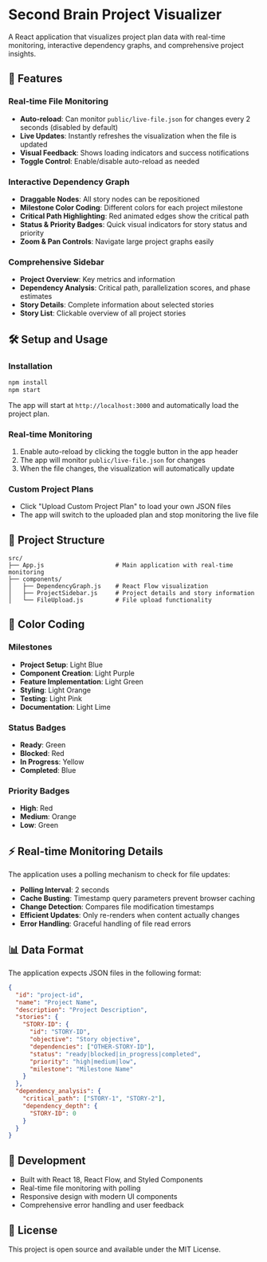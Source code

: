 # Second Brain Project Visualizer

A React application that visualizes project plan data with real-time monitoring, interactive dependency graphs, and comprehensive project insights.

## 🚀 Features

### Real-time File Monitoring
- **Auto-reload**: Can monitor `public/live-file.json` for changes every 2 seconds (disabled by default)
- **Live Updates**: Instantly refreshes the visualization when the file is updated
- **Visual Feedback**: Shows loading indicators and success notifications
- **Toggle Control**: Enable/disable auto-reload as needed

### Interactive Dependency Graph
- **Draggable Nodes**: All story nodes can be repositioned
- **Milestone Color Coding**: Different colors for each project milestone
- **Critical Path Highlighting**: Red animated edges show the critical path
- **Status & Priority Badges**: Quick visual indicators for story status and priority
- **Zoom & Pan Controls**: Navigate large project graphs easily

### Comprehensive Sidebar
- **Project Overview**: Key metrics and information
- **Dependency Analysis**: Critical path, parallelization scores, and phase estimates
- **Story Details**: Complete information about selected stories
- **Story List**: Clickable overview of all project stories

## 🛠️ Setup and Usage

### Installation
```bash
npm install
npm start
```

The app will start at `http://localhost:3000` and automatically load the project plan.

### Real-time Monitoring

1. Enable auto-reload by clicking the toggle button in the app header
2. The app will monitor `public/live-file.json` for changes
3. When the file changes, the visualization will automatically update

### Custom Project Plans
- Click "Upload Custom Project Plan" to load your own JSON files
- The app will switch to the uploaded plan and stop monitoring the live file

## 📁 Project Structure

```
src/
├── App.js                    # Main application with real-time monitoring
├── components/
│   ├── DependencyGraph.js    # React Flow visualization
│   ├── ProjectSidebar.js     # Project details and story information
│   └── FileUpload.js         # File upload functionality
```

## 🎨 Color Coding

### Milestones
- **Project Setup**: Light Blue
- **Component Creation**: Light Purple
- **Feature Implementation**: Light Green
- **Styling**: Light Orange
- **Testing**: Light Pink
- **Documentation**: Light Lime

### Status Badges
- **Ready**: Green
- **Blocked**: Red
- **In Progress**: Yellow
- **Completed**: Blue

### Priority Badges
- **High**: Red
- **Medium**: Orange
- **Low**: Green

## ⚡ Real-time Monitoring Details

The application uses a polling mechanism to check for file updates:
- **Polling Interval**: 2 seconds
- **Cache Busting**: Timestamp query parameters prevent browser caching
- **Change Detection**: Compares file modification timestamps
- **Efficient Updates**: Only re-renders when content actually changes
- **Error Handling**: Graceful handling of file read errors

## 📊 Data Format

The application expects JSON files in the following format:
```json
{
  "id": "project-id",
  "name": "Project Name",
  "description": "Project Description",
  "stories": {
    "STORY-ID": {
      "id": "STORY-ID",
      "objective": "Story objective",
      "dependencies": ["OTHER-STORY-ID"],
      "status": "ready|blocked|in_progress|completed",
      "priority": "high|medium|low",
      "milestone": "Milestone Name"
    }
  },
  "dependency_analysis": {
    "critical_path": ["STORY-1", "STORY-2"],
    "dependency_depth": {
      "STORY-ID": 0
    }
  }
}
```

## 🔧 Development

- Built with React 18, React Flow, and Styled Components
- Real-time file monitoring with polling
- Responsive design with modern UI components
- Comprehensive error handling and user feedback

## 📝 License

This project is open source and available under the MIT License. 